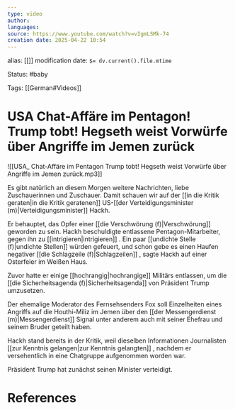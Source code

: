 ```yaml
---
type: video
author: 
languages: 
source: https://www.youtube.com/watch?v=vIgmLSMk-74
creation date: 2025-04-22 10:54
---
```

alias: [[]]
modification date: `$= dv.current().file.mtime`

Status: #baby 

Tags: [[German#Videos]]

# USA Chat-Affäre im Pentagon! Trump tobt! Hegseth weist Vorwürfe über Angriffe im Jemen zurück

![[USA_ Chat-Affäre im Pentagon Trump tobt! Hegseth weist Vorwürfe über Angriffe im Jemen zurück.mp3]]

Es gibt natürlich an diesem Morgen weitere Nachrichten, liebe Zuschauerinnen und Zuschauer. Damit schauen wir auf der [[in die Kritik geraten|in die Kritik geratenen]]  US-[[der Verteidigungsminister (m)|Verteidigungsminister]]  Hackh.

Er behauptet, das Opfer einer [[die Verschwörung (f)|Verschwörung]]  geworden zu sein. Hackh beschuldigte entlassene Pentagon-Mitarbeiter, gegen ihn zu [[intrigieren|intrigieren]] . Ein paar [[undichte Stelle (f)|undichte Stellen]]  würden gefeuert, und schon gebe es einen Haufen negativer [[die Schlagzeile (f)|Schlagzeilen]] , sagte Hackh auf einer Osterfeier im Weißen Haus.

Zuvor hatte er einige [[hochrangig|hochrangige]]  Militärs entlassen, um die [[die Sicherheitsagenda (f)|Sicherheitsagenda]]  von Präsident Trump umzusetzen.

Der ehemalige Moderator des Fernsehsenders Fox soll Einzelheiten eines Angriffs auf die Houthi-Miliz im Jemen über den [[der Messengerdienst (m)|Messengerdienst]]  Signal unter anderem auch mit seiner Ehefrau und seinem Bruder geteilt haben.

Hackh stand bereits in der Kritik, weil dieselben Informationen Journalisten [[zur Kenntnis gelangen|zur Kenntnis gelangten]] , nachdem er versehentlich in eine Chatgruppe aufgenommen worden war.

Präsident Trump hat zunächst seinen Minister verteidigt.

# References
